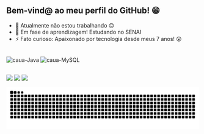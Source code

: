## Bem-vind@ ao meu perfil do GitHub! 😁

- 🔭 Atualmente não estou trabalhando 😔
- 🌱 Em fase de aprendizagem! Estudando no SENAI
- ⚡ Fato curioso: Apaixonado por tecnologia desde meus 7 anos! 😲

<div style="display: inline_block"><br>
  <img align="center" alt="caua-Java" height="30" width="40" src="https://cdn.jsdelivr.net/gh/devicons/devicon/icons/java/java-original.svg">
  <img align="center" alt="caua-MySQL" height="30" width="40" src="https://cdn.jsdelivr.net/gh/devicons/devicon/icons/mysql/mysql-original.svg">
</div>

##

<div> 
  <a href="https://instagram.com/cauamv" target="_blank"><img src="https://img.shields.io/badge/-Instagram-%23E4405F?style=for-the-badge&logo=instagram&logoColor=white" target="_blank"></a>
  <a href = "mailto:cauamvieira29@gmail.com"><img src="https://img.shields.io/badge/-Gmail-%23333?style=for-the-badge&logo=gmail&logoColor=white" target="_blank"></a>
  <a href="https://www.linkedin.com/in/cau%C3%A3-de-moraes-vieira-5b7857232/" target="_blank"><img src="https://img.shields.io/badge/-LinkedIn-%230077B5?style=for-the-badge&logo=linkedin&logoColor=white" target="_blank"></a> 
  
</div>

![Snake animation](https://github.com/cauamv/cauamv/blob/output/github-contribution-grid-snake.svg)
